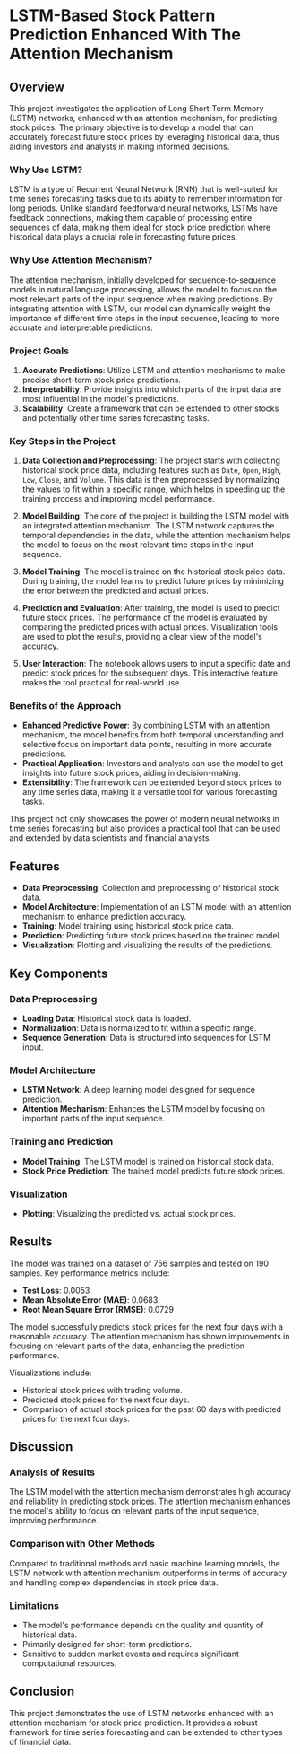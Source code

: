 # LSTM-Based Stock Pattern Prediction Enhanced With The Attention Mechanism

## Overview

This project investigates the application of Long Short-Term Memory (LSTM) networks, enhanced with an attention mechanism, for predicting stock prices. The primary objective is to develop a model that can accurately forecast future stock prices by leveraging historical data, thus aiding investors and analysts in making informed decisions.

### Why Use LSTM?

LSTM is a type of Recurrent Neural Network (RNN) that is well-suited for time series forecasting tasks due to its ability to remember information for long periods. Unlike standard feedforward neural networks, LSTMs have feedback connections, making them capable of processing entire sequences of data, making them ideal for stock price prediction where historical data plays a crucial role in forecasting future prices.

### Why Use Attention Mechanism?

The attention mechanism, initially developed for sequence-to-sequence models in natural language processing, allows the model to focus on the most relevant parts of the input sequence when making predictions. By integrating attention with LSTM, our model can dynamically weight the importance of different time steps in the input sequence, leading to more accurate and interpretable predictions.

### Project Goals

1. **Accurate Predictions**: Utilize LSTM and attention mechanisms to make precise short-term stock price predictions.
2. **Interpretability**: Provide insights into which parts of the input data are most influential in the model's predictions.
3. **Scalability**: Create a framework that can be extended to other stocks and potentially other time series forecasting tasks.

### Key Steps in the Project

1. **Data Collection and Preprocessing**: The project starts with collecting historical stock price data, including features such as `Date`, `Open`, `High`, `Low`, `Close`, and `Volume`. This data is then preprocessed by normalizing the values to fit within a specific range, which helps in speeding up the training process and improving model performance.

2. **Model Building**: The core of the project is building the LSTM model with an integrated attention mechanism. The LSTM network captures the temporal dependencies in the data, while the attention mechanism helps the model to focus on the most relevant time steps in the input sequence.

3. **Model Training**: The model is trained on the historical stock price data. During training, the model learns to predict future prices by minimizing the error between the predicted and actual prices.

4. **Prediction and Evaluation**: After training, the model is used to predict future stock prices. The performance of the model is evaluated by comparing the predicted prices with actual prices. Visualization tools are used to plot the results, providing a clear view of the model's accuracy.

5. **User Interaction**: The notebook allows users to input a specific date and predict stock prices for the subsequent days. This interactive feature makes the tool practical for real-world use.

### Benefits of the Approach

- **Enhanced Predictive Power**: By combining LSTM with an attention mechanism, the model benefits from both temporal understanding and selective focus on important data points, resulting in more accurate predictions.
- **Practical Application**: Investors and analysts can use the model to get insights into future stock prices, aiding in decision-making.
- **Extensibility**: The framework can be extended beyond stock prices to any time series data, making it a versatile tool for various forecasting tasks.

This project not only showcases the power of modern neural networks in time series forecasting but also provides a practical tool that can be used and extended by data scientists and financial analysts.

## Features

- **Data Preprocessing**: Collection and preprocessing of historical stock data.
- **Model Architecture**: Implementation of an LSTM model with an attention mechanism to enhance prediction accuracy.
- **Training**: Model training using historical stock price data.
- **Prediction**: Predicting future stock prices based on the trained model.
- **Visualization**: Plotting and visualizing the results of the predictions.

## Key Components

### Data Preprocessing

- **Loading Data**: Historical stock data is loaded.
- **Normalization**: Data is normalized to fit within a specific range.
- **Sequence Generation**: Data is structured into sequences for LSTM input.

### Model Architecture

- **LSTM Network**: A deep learning model designed for sequence prediction.
- **Attention Mechanism**: Enhances the LSTM model by focusing on important parts of the input sequence.

### Training and Prediction

- **Model Training**: The LSTM model is trained on historical stock data.
- **Stock Price Prediction**: The trained model predicts future stock prices.

### Visualization

- **Plotting**: Visualizing the predicted vs. actual stock prices.

## Results

The model was trained on a dataset of 756 samples and tested on 190 samples. Key performance metrics include:
- **Test Loss**: 0.0053
- **Mean Absolute Error (MAE)**: 0.0683
- **Root Mean Square Error (RMSE)**: 0.0729

The model successfully predicts stock prices for the next four days with a reasonable accuracy. The attention mechanism has shown improvements in focusing on relevant parts of the data, enhancing the prediction performance.

Visualizations include:
- Historical stock prices with trading volume.
- Predicted stock prices for the next four days.
- Comparison of actual stock prices for the past 60 days with predicted prices for the next four days.

## Discussion

### Analysis of Results

The LSTM model with the attention mechanism demonstrates high accuracy and reliability in predicting stock prices. The attention mechanism enhances the model's ability to focus on relevant parts of the input sequence, improving performance.

### Comparison with Other Methods

Compared to traditional methods and basic machine learning models, the LSTM network with attention mechanism outperforms in terms of accuracy and handling complex dependencies in stock price data.

### Limitations

- The model's performance depends on the quality and quantity of historical data.
- Primarily designed for short-term predictions.
- Sensitive to sudden market events and requires significant computational resources.

## Conclusion

This project demonstrates the use of LSTM networks enhanced with an attention mechanism for stock price prediction. It provides a robust framework for time series forecasting and can be extended to other types of financial data.
